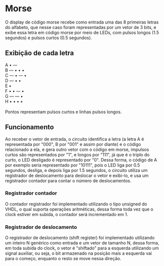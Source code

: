 # Morse
O display de código morse recebe como entrada uma das 8 primeiras letras do alfabeto, que nesse caso foram representadas por um vetor de 3 bits, e exibe essa letra em código morse por meio de LEDs,
com pulsos longos (1.5 segundos) e pulsos curtos (0.5 segundos).
## Exibição de cada letra
A • — <br/>
B — • • • <br/>
C — • — • <br/>
D — • • <br/>
E • <br/>
F • • — • <br/>
G — — • <br/>
H • • • • <br/> 
<br/>
Pontos representam pulsos curtos e linhas pulsos longos.
## Funcionamento
Ao receber o vetor de entrada, o circuito identifica a letra (a letra A é representada por "000", B por "001" e assim por diante) e o código relacionado a ela, e gera outro vetor com o código em morse, 
impulsos curtos são representados por "1", e longos por "111", já que é o triplo do curto, o LED desligado é representado por "0". Dessa forma, o código de A por exemplo seria representado por "10111", 
pois o LED liga por 0.5 segundos, desliga, e depois liga por 1.5 segundos, o circuito utiliza um registrador de deslocamento para deslocar o vetor e exibi-lo, e usa um registrador contador para contar o número de 
deslocamentos.
### Registrador contador
O contador registrador foi implementado utilizando o tipo unsigned do VHDL, o qual suporta operações aritméticas, dessa forma toda vez que o clock estiver em subida,
o contador será incrementado em 1.
### Registrador de deslocamento
O registrador de deslocamento (shift register) foi implementado utilizando um inteiro N genérico como entrada e um vetor de tamanho N, dessa forma, em toda subida do clock, o vetor é "shiftado" para
a esquerda utilizando um signal auxiliar, ou seja, o bit armazenado na posição mais a esquerda vai para o começo, enquanto o resto se move nessa direção.
